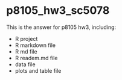 # p8105_hw3_sc5078

This is the answer for p8105 hw3, including:
- R project
- R markdown file
- R md file
- R readem.md file
- data file
- plots and table file
